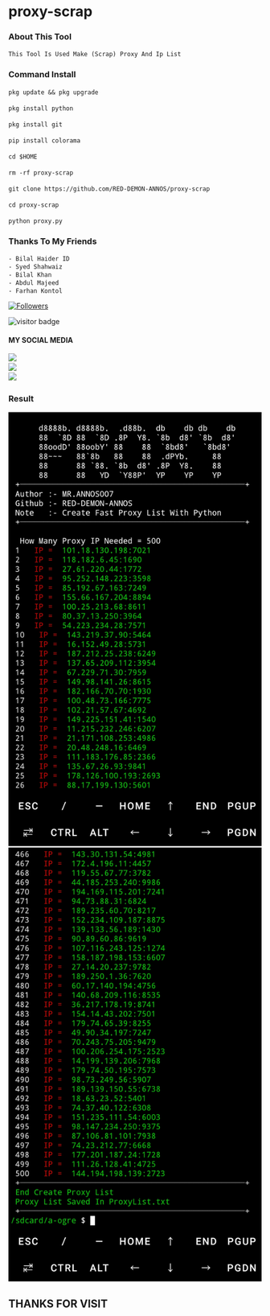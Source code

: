 # proxy-scrap
### About This Tool
```
This Tool Is Used Make (Scrap) Proxy And Ip List
```
### Command Install
```
pkg update && pkg upgrade

pkg install python

pkg install git

pip install colorama

cd $HOME

rm -rf proxy-scrap

git clone https://github.com/RED-DEMON-ANNOS/proxy-scrap

cd proxy-scrap

python proxy.py
```
### Thanks To My Friends
```
- Bilal Haider ID
- Syed Shahwaiz
- Bilal Khan
- Abdul Majeed
- Farhan Kontol
```
<a href="https://github.com/RED-DEMON-ANNOS/followers">
<img title="Followers" src="https://img.shields.io/github/followers/RED-DEMON-ANNOS?label=Followers&color=black&style=flat-square"></a>

![visitor badge](https://visitor-badge.glitch.me/badge?page_id=RED-DEMON-ANNOS/proxy-scrap.visitor-badge&left_text=MyPageVisitors)

#### MY SOCIAL MEDIA

[![](https://img.shields.io/badge/Github-black?logo=Github&logoColor=red&labelColor=black)](https://github.com/RED-DEMON-ANNOS) <br>
[![](https://img.shields.io/badge/Facebook-black?logo=Facebook&logoColor=red&labelColor=black)](https://www.facebook.com/MR.ANNOS007) <br>
[![](https://img.shields.io/badge/Instagram-black?logo=Instagram&logoColor=red&labelColor=black)](https://www.instagram.com/annos_007) <br>

### Result
![template](https://github.com/RED-DEMON-ANNOS/proxy-scrap/blob/main/data/Screenshot_20221013-115943.jpg)
![template](https://github.com/RED-DEMON-ANNOS/proxy-scrap/blob/main/data/Screenshot_20221013-115958.jpg)

<h2> THANKS FOR VISIT <h2\>
